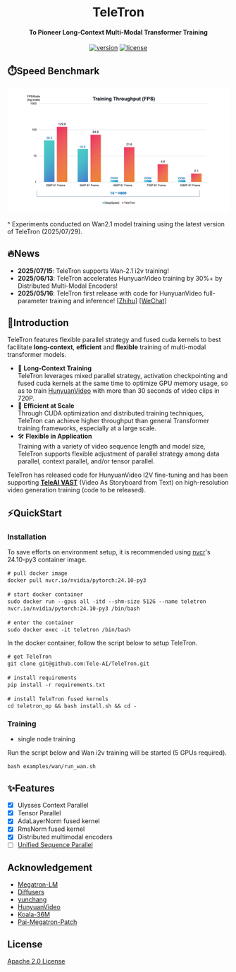 <div align="center">


TeleTron
===========================

<h4>To Pioneer Long-Context Multi-Modal Transformer Training</h4>

[![version](https://img.shields.io/badge/release-0.1.0-green)](./setup.py)
[![license](https://img.shields.io/badge/license-Apache2.0-blue)](./LICENSE)

<div align="left">

## ⏱️Speed Benchmark 


![graph](ComparativeGraph.jpg)


^ Experiments conducted on Wan2.1 model training using the latest version of TeleTron (2025/07/29).

## 🔥News
- **2025/07/15**: TeleTron supports Wan-2.1 i2v training!
- **2025/06/13**: TeleTron accelerates HunyuanVideo training by 30%+ by Distributed Multi-Modal Encoders!
- **2025/05/16**: TeleTron first release with code for HunyuanVideo full-parameter training and inference! [[Zhihu]](https://zhuanlan.zhihu.com/p/1907030055512671098) [[WeChat]](https://mp.weixin.qq.com/s/Ie1NulNlUmzqSCRCFAXy7Q)

## 📖Introduction

TeleTron features flexible parallel strategy and fused cuda kernels to best facilitate **long-context**, **efficient** and **flexible** training of multi-modal transformer models.

* 📜 **Long-Context Training**</br>
  TeleTron leverages mixed parallel strategy, activation checkpointing and fused cuda kernels at the same time to optimize GPU memory usage, so as to train [HunyuanVideo](https://github.com/Tencent/HunyuanVideo) with more than 30 seconds of video clips in 720P.
* 🚀 **Efficient at Scale**</br>
  Through CUDA optimization and distributed training techniques, TeleTron can achieve higher throughput than general Transformer training frameworks, especially at a large scale.
* 🛠️ **Flexible in Application**</br>
  Training with a variety of video sequence length and model size, TeleTron supports flexible adjustment of parallel strategy among data parallel, context parallel, and/or tensor parallel.

TeleTron has released code for HunyuanVideo I2V fine-tuning and has been supporting **[TeleAI VAST](https://arxiv.org/abs/2412.16677v1)** (Video As Storyboard from Text) on high-resolution video generation training (code to be released). 

## ⚡️QuickStart

### Installation

To save efforts on environment setup, it is recommended using [nvcr](https://catalog.ngc.nvidia.com/orgs/nvidia/containers/pytorch/tags)'s 24.10-py3 container image. 

```
# pull docker image
docker pull nvcr.io/nvidia/pytorch:24.10-py3

# start docker container
sudo docker run --gpus all -itd --shm-size 512G --name teletron  nvcr.io/nvidia/pytorch:24.10-py3 /bin/bash

# enter the container
sudo docker exec -it teletron /bin/bash
```

In the docker container, follow the script below to setup TeleTron.

```
# get TeleTron
git clone git@github.com:Tele-AI/TeleTron.git

# install requirements
pip install -r requirements.txt

# install TeleTron fused kernels 
cd teletron_op && bash install.sh && cd -
```

### Training

* single node training

Run the script below and Wan i2v training will be started (5 GPUs required).
```
bash examples/wan/run_wan.sh
```


## ✨Features

- [x] Ulysses Context Parallel
- [x] Tensor Parallel 
- [x] AdaLayerNorm fused kernel
- [x] RmsNorm fused kernel
- [x] Distributed multimodal encoders
- [ ] [Unified Sequence Parallel](https://arxiv.org/abs/2405.07719) 

## Acknowledgement

* [Megatron-LM](https://github.com/NVIDIA/Megatron-LM)
* [Diffusers](https://github.com/huggingface/diffusers)
* [yunchang](https://github.com/feifeibear/long-context-attention)
* [HunyuanVideo](https://github.com/Tencent/HunyuanVideo)
* [Koala-36M](https://github.com/KwaiVGI/Koala-36M)
* [Pai-Megatron-Patch](https://github.com/alibaba/Pai-Megatron-Patch)

## License

[Apache 2.0 License](./LICENSE)

